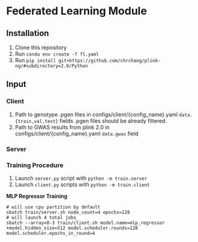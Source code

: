 # Federated Learning Module

## Installation

1. Clone this repository
2. Run 
`conda env create -f fl.yaml`
3. Run 
`pip install git+https://github.com/chrchang/plink-ng/#subdirectory=2.0/Python`
## Input

### Client

1. Path to genotype .pgen files in configs/client/{config_name}.yaml `data.{train,val,test}` fields
.pgen files should be already filtered.
2. Path to GWAS results from plink 2.0 in configs/client/{config_name}.yaml `data.gwas` field

### Server

### Training Procedure

1. Launch `server.py` script with `python -m train.server`
2. Launch `client.py` scripts with `python -m train.client`


**MLP Regressor Training**

```
# will use cpu partition by default
sbatch train/server.sh node_count=4 epochs=128
# will launch 4 total jobs
sbatch --array=0-3 train/client.sh model.name=mlp_regressor +model.hidden_size=512 model.scheduler.rounds=128 model.scheduler.epochs_in_round=4
```